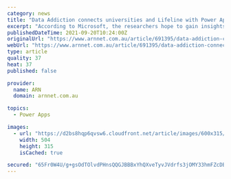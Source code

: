 ```yaml
---
category: news
title: "Data Addiction connects universities and Lifeline with Power Apps"
excerpt: "According to Microsoft, the researchers hope to gain insights from these institutions and provide them to Lifeline Crisis Supporters using the vendor’s Power Apps. The platform – referred to ..."
publishedDateTime: 2021-09-20T10:24:00Z
originalUrl: "https://www.arnnet.com.au/article/691395/data-addiction-connects-universities-lifeline-power-apps/"
webUrl: "https://www.arnnet.com.au/article/691395/data-addiction-connects-universities-lifeline-power-apps/"
type: article
quality: 37
heat: 37
published: false

provider:
  name: ARN
  domain: arnnet.com.au

topics:
  - Power Apps

images:
  - url: "https://d2bs8hqp6qvsw6.cloudfront.net/article/images/600x315/dimg/dreamstime_call_centre.jpg"
    width: 504
    height: 315
    isCached: true

secured: "65Fr0W4U/g+gsOdTOlvdPHnsQQGJBBBxYhQXveTyvJVdrfs3jOMY33hmFZcDBOd9vcWQIaERn5EhvVpoordjuBTNofpqhZHihebKxvutqMvMcUNj1L+OLhW9cTiBqHMpWxW8lmTjo9mwQqziPyPIsgXJlIOWSNWqbAx7im1dBS+eHeyOd8EOtVUPAhgOlik0obImb9Qy4ZjWAzx8ISg02EE5XppgnPKgcjyAYMQwSeRRwvImHhpNbCmVLt9/NCs1waJwkmk+vWFgEozQ/KV8kQUlE1MBJU6EEMU+MsUSNsRagUlL04HDMW6AGmfLM3fL0RzFTIA6V2XjYBHFhH0C3KhLXcudFxB/KdIw1bZj+dw=;0iolUMFe6KIy43/oeK+aDg=="
---
```


